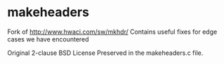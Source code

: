 # makeheaders
Fork of http://www.hwaci.com/sw/mkhdr/
Contains useful fixes for edge cases we have encountered

Original 2-clause BSD License Preserved in the makeheaders.c file.